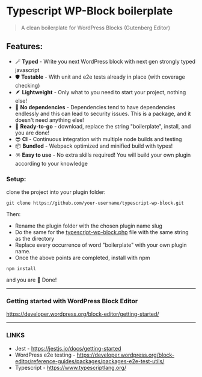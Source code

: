 # Typescript WP-Block boilerplate

> A clean boilerplate for WordPress Blocks (Gutenberg Editor) 

## Features:

- 🪄️ **Typed** - Write you next WordPress block with next gen strongly typed javascript  
- 🛡️️ **Testable** - With unit and e2e tests already in place (with coverage checking)
- 🪶 **Lightweight** - Only what to you need to start your project, nothing else!
- 🎈 **No dependencies** - Dependencies tend to have dependencies endlessly and this can lead to security issues. This is a package, and it doesn't need anything else!
- 🚀 **Ready-to-go** - download, replace the string "boilerplate", install, and you are done!  
- 😎 **CI** - Continuous integration with multiple node builds and testing
- 📦 **Bundled** - Webpack optimized and minified build with types!
- 🪅 **Easy to use** - No extra skills required! You will build your own plugin according to your knowledge

### Setup:

clone the project into your plugin folder:

```shell
git clone https://github.com/your-username/typescript-wp-block.git
```
Then: 
- Rename the plugin folder with the chosen plugin name slug
- Do the same for the [typescript-wp-block.php](typescript-wp-block.php) file with the same string as the directory
- Replace every occurrence of word "boilerplate" with your own plugin name.
- Once the above points are completed, install with npm

```shell
npm install
```

and you are 🎉 Done!

---

### Getting started with WordPress Block Editor
https://developer.wordpress.org/block-editor/getting-started/

---


### LINKS
- Jest - https://jestjs.io/docs/getting-started
- WordPress e2e testing - https://developer.wordpress.org/block-editor/reference-guides/packages/packages-e2e-test-utils/
- Typescript - https://www.typescriptlang.org/
